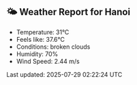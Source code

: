 <!-- WEATHER-START -->
## 🌤 Weather Report for Hanoi

- Temperature: 31°C
- Feels like: 37.6°C
- Conditions: broken clouds
- Humidity: 70%
- Wind Speed: 2.44 m/s

Last updated: 2025-07-29 02:22:24 UTC
<!-- WEATHER-END -->
